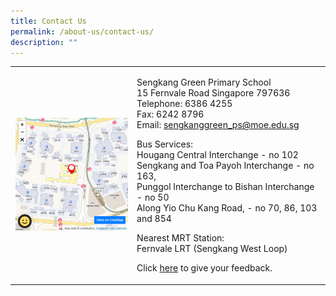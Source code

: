 ```yaml
---
title: Contact Us
permalink: /about-us/contact-us/
description: ""
---
```

<table border="0">
<tbody>
<tr>
<td><img src="/images/cus.png"></td>
<td>
<p>Sengkang Green Primary School<br />15 Fernvale Road Singapore 797636<br />Telephone: 6386 4255<br />Fax: 6242 8796<br />Email:&nbsp;<a href="mailto:sengkanggreen_ps@moe.edu.sg">sengkanggreen_ps@moe.edu.sg</a></p>
<p>Bus Services:<br />Hougang Central Interchange - no 102<br />Sengkang and Toa Payoh Interchange - no 163,<br />Punggol Interchange to Bishan Interchange - no 50<br />Along Yio Chu Kang Road, - no 70, 86, 103 and 854</p>
<p>Nearest MRT Station:<br />Fernvale LRT (Sengkang West Loop)</p>
<p>Click&nbsp;<a href="https://forms.cwp.gov.sg/SengkangGreenPri-FeedbackForm/FormFBF" target="_blank" rel="noopener">here</a>&nbsp;to give your feedback.</p>
</td>
</tr>
</tbody>
</table>